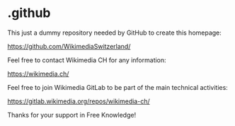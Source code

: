 # .github

This just a dummy repository needed by GitHub to create this homepage:

https://github.com/WikimediaSwitzerland/

Feel free to contact Wikimedia CH for any information:

https://wikimedia.ch/

Feel free to join Wikimedia GitLab to be part of the main technical activities:

https://gitlab.wikimedia.org/repos/wikimedia-ch/

Thanks for your support in Free Knowledge!

